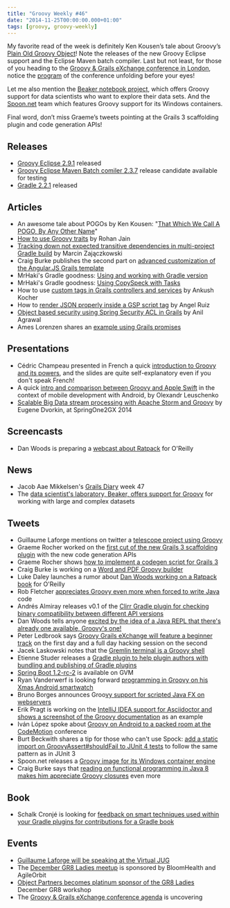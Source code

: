 ```yaml
---
title: "Groovy Weekly #46"
date: "2014-11-25T00:00:00.000+01:00"
tags: [groovy, groovy-weekly]
---
```


My favorite read of the week is definitely Ken Kousen’s tale about Groovy’s [Plain Old Groovy Object](http://www.accelebrate.com/blog/call-pogo-name/)! Note the releases of the new Groovy Eclipse support and the Eclipse Maven batch compiler. Last but not least, for those of you heading to the [Groovy & Grails eXchange conference in London](https://skillsmatter.com/conferences/1957-groovy-grails-exchange-2014), notice the [program](https://skillsmatter.com/conferences/1957-groovy-grails-exchange-2014#program) of the conference unfolding before your eyes!

Let me also mention the [Beaker notebook project](http://beakernotebook.com/index), which offers Groovy support for data scientists who want to explore their data sets. And the [Spoon.net](https://twitter.com/virtualkenji/status/535280638580887553) team which features Groovy support for its Windows containers.

Final word, don’t miss Graeme’s tweets pointing at the Grails 3 scaffolding plugin and code generation APIs!

## Releases

*   [Groovy Eclipse 2.9.1](https://github.com/groovy/groovy-eclipse/wiki/Groovy-Eclipse-2.9.1-Release-Notes) released
*   [Groovy Eclipse Maven Batch comiler 2.3.7](http://groovy.329449.n5.nabble.com/Groovy-Eclipse-Maven-Batch-comiler-2-3-7-release-candidate-available-for-testing-td5721719.html) release candidate available for testing
*   [Gradle 2.2.1](http://forums.gradle.org/gradle/topics/gradle-2-2-1-released) released

## Articles

*   An awesome tale about POGOs by Ken Kousen: "[That Which We Call A POGO, By Any Other Name](http://www.accelebrate.com/blog/call-pogo-name/)"
*   [How to use Groovy traits](http://www.oodlestechnologies.com/blogs/How-to-use-Groovy-Traits) by Rohan Jain
*   [Tracking down not expected transitive dependencies in multi-project Gradle build](https://solidsoft.wordpress.com/2014/11/19/gradle-tricks-tracking-down-not-expected-transitive-dependencies/) by Marcin Zajączkowski
*   Craig Burke publishes the second part on [advanced customization of the Angular.JS Grails template](http://www.craigburke.com/2014/11/24/angular-grails-template-2.html)
*   MrHaki's Gradle goodness: [Using and working with Gradle version](http://mrhaki.blogspot.fr/2014/11/gradle-goodness-using-and-working-with.html)
*   MrHaki's Gradle goodness: [Using CopySpeck with Tasks](http://mrhaki.blogspot.fr/2014/11/gradle-goodness-using-copyspec-with.html)
*   How to use [custom tags in Grails controllers and services](http://www.oodlestechnologies.com/blogs/How-to-use-custom-tags-in-grails-controller%2C-services-groovy-file) by Ankush Kocher
*   How to [render JSON properly inside a GSP script tag](http://aruizca.com/how-to-render-json-properly-without-escaping-quotes-inside-a-gsp-script-tag/) by Angel Ruiz
*   [Object based security using Spring Security ACL in Grails](http://www.intelligrape.com/blog/2014/11/19/object-based-security-using-spring-security-acl-in-grails/) by Anil Agrawal
*   Ames Lorenzen shares an [example using Grails promises](http://java.dzone.com/articles/example-using-grails-promises)

## Presentations

*   Cédric Champeau presented in French a quick [introduction to Groovy and its powers](https://speakerdeck.com/melix/human-talks-nayez-pas-peur-de-faire-du-groovy), and the slides are quite self-explanatory even if you don't speak French!
*   A quick [intro and comparison between Groovy and Apple Swift](http://fr.slideshare.net/Ciklum_Kyiv/groovy-on-android) in the context of mobile development with Android, by Olexandr Leuschenko
*   [Scalable Big Data stream processing with Apache Storm and Groovy](https://twitter.com/alsargent/status/536019492204068864) by Eugene Dvorkin, at SpringOne2GX 2014

## Screencasts

*   Dan Woods is preparing a [webcast about Ratpack](http://www.oreilly.com/pub/e/3275) for O'Reilly

## News

*   Jacob Aae Mikkelsen's [Grails Diary](http://grydeske.net/news/show/71) week 47
*   The [data scientist's laboratory, Beaker, offers support for Groovy](http://beakernotebook.com/index) for working with large and complex datasets

## Tweets

*   Guillaume Laforge mentions on twitter a [telescope project using Groovy](https://twitter.com/glaforge/status/535518780185903104)
*   Graeme Rocher worked on the [first cut of the new Grails 3 scaffolding plugin](https://twitter.com/graemerocher/status/537184433489866753) with the new code generation APIs
*   Graeme Rocher shows [how to implement a codegen script for Grails 3](https://twitter.com/graemerocher/status/537185286456115200)
*   Craig Burke is working on a [Word and PDF Groovy builder](https://twitter.com/craigburke1/status/535452259363356673)
*   Luke Daley launches a rumor about [Dan Woods working on a Ratpack book](https://twitter.com/ldaley/status/535499624682119170) for O'Reilly
*   Rob Fletcher [appreciates Groovy even more when forced to write Java](https://twitter.com/rfletcherew/status/535426936974368768) code
*   Andrés Almiray releases v0.1 of the [Clirr Gradle plugin for checking binary compatibility between different API versions](https://twitter.com/gradleplugins/status/536270638898774017)
*   Dan Woods tells anyone [excited by the idea of a Java REPL that there's already one available, Groovy's one!](https://twitter.com/danveloper/status/534857082965880832)
*   Peter Ledbrook says [Groovy Grails eXchange will feature a beginner track](https://twitter.com/pledbrook/status/535094362645233665) on the first day and a full day hacking session on the second
*   Jacek Laskowski notes that the [Gremlin terminal is a Groovy shell](https://twitter.com/jaceklaskowski/status/536889293307146240)
*   Etienne Studer releases a [Gradle plugin to help plugin authors with bundling and publishing of Gradle plugins](https://twitter.com/etiennestuder/status/536696709112283136)
*   [Spring Boot 1.2-rc-2](https://twitter.com/gvmtool/status/536066336850735104) is available on GVM
*   Ryan Vanderwerf is looking forward [programming in Groovy on his Xmas Android smartwatch](https://twitter.com/RyanVanderwerf/status/535911468424638464)
*   Bruno Borges announces Groo[vy support for scripted Java FX on webservers](https://twitter.com/brunoborges/status/535999133254184960)
*   Erik Pragt is working on the [IntelliJ IDEA support for Asciidoctor and shows a screenshot of the Groovy documentation](https://twitter.com/epragt/status/536091467153162240) as an example
*   Iván López spoke about [Groovy on Android to a packed room at the CodeMotion](https://twitter.com/ilopmar/status/536115353815105536) conference
*   Burt Beckwith shares a tip for those who can't use Spock: [add a static import on GroovyAssert#shouldFail to JUnit 4 tests](https://twitter.com/burtbeckwith/status/536716841737916416) to follow the same pattern as in JUnit 3
*   Spoon.net releases a [Groovy image for its Windows container engine](https://twitter.com/virtualkenji/status/535280638580887553)
*   Craig Burke says that [reading on functional programming in Java 8 makes him appreciate Groovy closures](https://twitter.com/craigburke1/status/535112280703516673) even more

## Book

*   Schalk Cronjé is looking for [feedback on smart techniques used within your Gradle plugins for contributions for a Gradle book](https://twitter.com/ysb33r/status/535574251114598400)

## Events

*   [Guillaume Laforge will be speaking at the Virtual JUG](http://www.meetup.com/virtualJUG/events/218827084/?gj=rcs.a&a=co2.a_grp&rv=rcs.a)
*   The [December GR8 Ladies meetup](https://twitter.com/Gr8Ladies/status/534886675424755712) is sponsored by BloomHealth and AgileOrbit
*   [Object Partners becomes platinum sponsor of the GR8 Ladies](https://twitter.com/gr8ladiesmsp/status/535499595175182336) December GR8 workshop
*   The [Groovy & Grails eXchange conference agenda](https://skillsmatter.com/conferences/1957-groovy-grails-exchange-2014#program) is uncovering